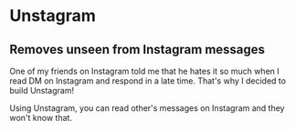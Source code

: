 # Unstagram

## Removes unseen from Instagram messages

One of my friends on Instagram told me that he hates it so much when I read DM on Instagram and respond in a late time. That's why I decided to build Unstagram!

Using Unstagram, you can read other's messages on Instagram and they won't know that.